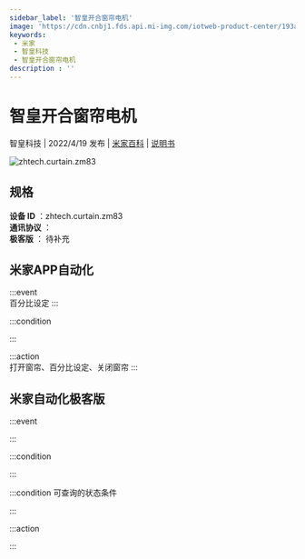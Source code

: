 ```yaml
---
sidebar_label: '智皇开合窗帘电机'
image: 'https://cdn.cnbj1.fds.api.mi-img.com/iotweb-product-center/193a201a5b34841ef2024a5283652839_1645523937588.png?GalaxyAccessKeyId=AKVGLQWBOVIRQ3XLEW&Expires=9223372036854775807&Signature=KUQrRbmYxx/SQ2M1AF0URvgBfLI='
keywords: 
 - 米家
 - 智皇科技
 - 智皇开合窗帘电机
description : ''
---
```

# 智皇开合窗帘电机

智皇科技 | 2022/4/19 发布 | [米家百科](https://home.mi.com/webapp/content/baike/product/index.html?model=zhtech.curtain.zm83) | [说明书](https://home.mi.com/views/introduction.html?model=zhtech.curtain.zm83&region=cn)

![zhtech.curtain.zm83](https://cdn.cnbj1.fds.api.mi-img.com/iotweb-product-center/193a201a5b34841ef2024a5283652839_1645523937588.png?GalaxyAccessKeyId=AKVGLQWBOVIRQ3XLEW&Expires=9223372036854775807&Signature=KUQrRbmYxx/SQ2M1AF0URvgBfLI=)

## 规格  
> 
**设备 ID** ：zhtech.curtain.zm83  
**通讯协议** ：  
**极客版**  ： 待补充 


## 米家APP自动化  

:::event  
百分比设定
:::

:::condition  

:::

:::action   
打开窗帘、百分比设定、关闭窗帘
:::

## 米家自动化极客版  

:::event  

:::

:::condition  

:::

:::condition 可查询的状态条件  

:::

:::action  

:::

        
